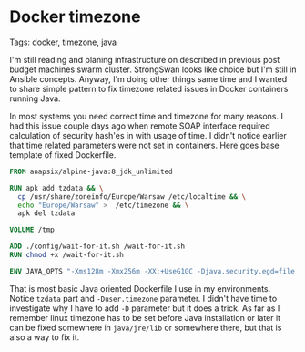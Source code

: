 # Docker timezone # 

Tags: docker, timezone, java

I'm still reading and planing infrastructure on described in previous post budget machines swarm cluster. StrongSwan looks like choice but I'm still in Ansible concepts. Anyway, I'm doing other things same time and I wanted to share simple pattern to fix timezone related issues in Docker containers running Java. 

In most systems you need correct time and timezone for many reasons. I had this issue couple days ago when remote SOAP interface required calculation of security hash'es in with usage of time. I didn't notice earlier that time related parameters were not set in containers. Here goes base template of fixed Dockerfile. 

```dockerfile
FROM anapsix/alpine-java:8_jdk_unlimited

RUN apk add tzdata && \
  cp /usr/share/zoneinfo/Europe/Warsaw /etc/localtime && \
  echo "Europe/Warsaw" >  /etc/timezone && \
  apk del tzdata

VOLUME /tmp

ADD ./config/wait-for-it.sh /wait-for-it.sh
RUN chmod +x /wait-for-it.sh

ENV JAVA_OPTS "-Xms128m -Xmx256m -XX:+UseG1GC -Djava.security.egd=file:/dev/./urandom -Duser.timezone=Europe/Warsaw"
```

That is most basic Java oriented Dockerfile I use in my environments. Notice `tzdata` part and `-Duser.timezone` parameter. I didn't have time to investigate why I have to add `-D` parameter but it does a trick. As far as I remember linux timezone has to be set before Java installation or later it can be fixed somewhere in `java/jre/lib` or somewhere there, but that is also a way to fix it. 